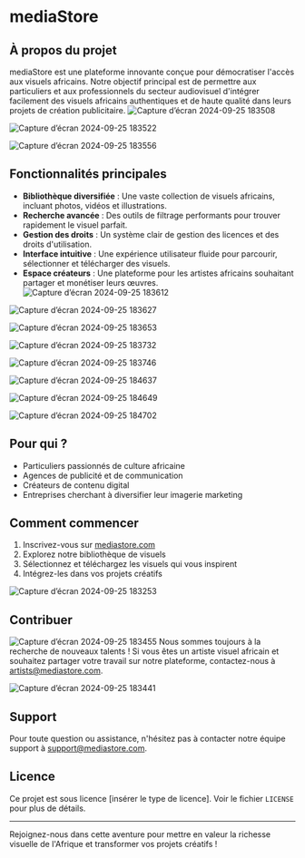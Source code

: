 # mediaStore

## À propos du projet

mediaStore est une plateforme innovante conçue pour démocratiser l'accès aux visuels africains. Notre objectif principal est de permettre aux particuliers et aux professionnels du secteur audiovisuel d'intégrer facilement des visuels africains authentiques et de haute qualité dans leurs projets de création publicitaire.
![Capture d’écran 2024-09-25 183508](https://github.com/user-attachments/assets/23bf1660-3e97-4149-b318-9cfd585b60f5)


![Capture d’écran 2024-09-25 183522](https://github.com/user-attachments/assets/aefe91fd-b756-402f-9791-6ed6640ffce0)

![Capture d’écran 2024-09-25 183556](https://github.com/user-attachments/assets/4c886706-a001-48bb-9754-fbde4c13c550)


## Fonctionnalités principales

- **Bibliothèque diversifiée** : Une vaste collection de visuels africains, incluant photos, vidéos et illustrations.
- **Recherche avancée** : Des outils de filtrage performants pour trouver rapidement le visuel parfait.
- **Gestion des droits** : Un système clair de gestion des licences et des droits d'utilisation.
- **Interface intuitive** : Une expérience utilisateur fluide pour parcourir, sélectionner et télécharger des visuels.
- **Espace créateurs** : Une plateforme pour les artistes africains souhaitant partager et monétiser leurs œuvres.
![Capture d’écran 2024-09-25 183612](https://github.com/user-attachments/assets/1d8ace59-786b-415e-80c4-c6545e0ee3c8)


![Capture d’écran 2024-09-25 183627](https://github.com/user-attachments/assets/13e75f2c-da85-4d37-8ca4-06bffc6b60ed)

![Capture d’écran 2024-09-25 183653](https://github.com/user-attachments/assets/951b88be-babf-4a7d-8bea-35ed89cb760d)

![Capture d’écran 2024-09-25 183732](https://github.com/user-attachments/assets/8946f497-e330-45a7-9959-42497ee6b19a)

![Capture d’écran 2024-09-25 183746](https://github.com/user-attachments/assets/73e4c978-08e6-46de-8b49-04ff32d98426)

![Capture d’écran 2024-09-25 184637](https://github.com/user-attachments/assets/6e538c82-2ed7-479c-982a-d7dc7ee9fb64)

![Capture d’écran 2024-09-25 184649](https://github.com/user-attachments/assets/fa570d51-e236-4ab7-8b7d-0ca715b2029a)

![Capture d’écran 2024-09-25 184702](https://github.com/user-attachments/assets/4b1af44c-0094-472d-bdb8-a236bbee95db)
## Pour qui ?

- Particuliers passionnés de culture africaine
- Agences de publicité et de communication
- Créateurs de contenu digital
- Entreprises cherchant à diversifier leur imagerie marketing

## Comment commencer

1. Inscrivez-vous sur [mediastore.com](https://www.mediastore.com)
2. Explorez notre bibliothèque de visuels
3. Sélectionnez et téléchargez les visuels qui vous inspirent
4. Intégrez-les dans vos projets créatifs
   
![Capture d’écran 2024-09-25 183253](https://github.com/user-attachments/assets/9047d134-6360-4fba-a351-3243c247c316)
## Contribuer
![Capture d’écran 2024-09-25 183455](https://github.com/user-attachments/assets/aa640b44-6bb0-462b-99c3-884e4f4a6f07)
Nous sommes toujours à la recherche de nouveaux talents ! Si vous êtes un artiste visuel africain et souhaitez partager votre travail sur notre plateforme, contactez-nous à [artists@mediastore.com](mailto:artists@mediastore.com).

![Capture d’écran 2024-09-25 183441](https://github.com/user-attachments/assets/1ea09de5-b0c8-4dbd-9b79-4927d39b34a4)


## Support

Pour toute question ou assistance, n'hésitez pas à contacter notre équipe support à [support@mediastore.com](mailto:support@mediastore.com).

## Licence

Ce projet est sous licence [insérer le type de licence]. Voir le fichier `LICENSE` pour plus de détails.

---

Rejoignez-nous dans cette aventure pour mettre en valeur la richesse visuelle de l'Afrique et transformer vos projets créatifs !
